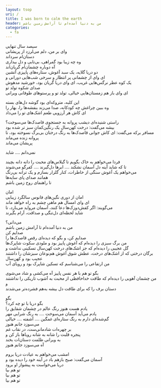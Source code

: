 ```yaml
---
layout: tsop
uri: /
title: I was born to calm the earth
header: من به دنیا آمده‌ام تا آرامش زمین باشم
categories:
  - fa 
---
```


سیصد سال تنهایی  
وای بر من، دلم می‌لرزد از پریشانی  
دستان‌ام سرداند  
وه چه زیبا بود گمراهی، بی‌تابی و دل بیداری  
آه دوباره چشمان‌ام گریان‌اند  
دو دریا گلایه، یک سبد آغوش، ستاره‌های پاییزی آتشین  
ای وای از چشمانی پر انتظار و سرخی شب‌هایی دورانی و  
یک کوه عطر نرگس‌هایی غریب، ای وای دریا گریان بود، خورشید مدهوش  
صدای شکوه تولد تو  
ای وای باز هم زمستان‌هایی خیالی، تولد تو و پرستوهای طوفانی ویرانی  
 
این کلبه، متروکه‌ای بود گوشه دل‌های بسته  
وه ببین چراغش چه کودکانه، صدا می‌زند بنفشه‌ها را، بهار را  
ای کاش هر آرزویی طعم اشک‌های تو را می‌داد  
 
راستی شنیده‌ای دیشب پروانه به جستجوی قاصدک‌ها می‌سوخت؟  
بیشه می‌گفت: درخت کهن‌سال یک رنگین‌کمان سبز تر شده بود  
مسافر برکه می‌گفت: ای کاش جوانی قاصدک‌ها به رنگ درختان بی‌برگ نسوخته بود، تا  
پروانه‌ زنده می‌ماند  
پریشان می‌ماند  
 
نمی‌دانم .... شاید  
 
فردا می‌خواهم به خاک بگویم تا گیلاس‌های محبت را دانه دانه بچیند  
تا که شاید آینه دل آسمان نشکند .... ابرها دل‌گیرند .... کفرگو می‌شوند  
می‌خواهم یک آغوش سنگی از خاطرات، کنار گلزار بسازم و یک ترانه بی‌رنگ  
همانند صدای پای سایه‌ها  
تا راهنمای روح زمین باشم  
 
امان  
امان از دوری نگین‌های فانوس سالگرد زیبایی  
ای وای امسال هم ماهی چشم به راه خواهد ماند  
می‌گویند: اگر کفش‌دوزک‌ها دعا کنند، آسمان مرواید می‌بارد، تا  
شاید لحظه‌ای دل‌تنگی و صداقت، آرام بگیرند  
 
می‌دانی؟  
من به دنیا آمده‌ام تا آرامش زمین باشم  
صدایم کن  
صدایم کن، و بگو که دیده‌ای رقص قاصدک‌ها را  
من برگ سبزی را دیده‌ام که آغوش پاییز بود و ملودی سکوت شاپرک‌ها  
گل عجیبی را دیده‌ام که جز اشک‌های درخت کهن‌سال تسکینی نداشت و  
برگان درختی که از اشک‌های درخت، عطش شوق آغوش هم‌نوعان سبزشان را داشتند  
عجیب بود و کهن‌سال  
من ارتفاعی را می‌شناسم که تسکین شاپرک بود و رویای آب  
 
بگو تو هم با هر نفس پاییز آه می‌کشی و شاد می‌شوی  
من چشمان آهویی را دیده‌ام که طاقت خداحافظی از محبت به آشوب تاریکی را نداشتند و  
دستان برف را که برای طاقت دل بیشه به‌هم فشرده‌تر می‌شدند  
 
بگو  
بگو دریا با تو چه کرد؟  
یادم هست هنوز رنگ عالم در چشمان شقایق را  
یادم می‌آید آسمان می‌سوخت .... به رنگ شرابی مهر  
گم‌شده‌ای دارم به رنگ ستاره‌ای غمگین .... آشفته .... خیالی  
می‌سوزد جانم هنوز  
بر چهره‌ات شادمانی‌ست، در نقاب غم  
پنجره قلبت را شانه به شانه رویاها باز کن و  
به ویرانی ظلمت دستان‌ات بخند  
آه می‌سوزد جانم هنوز  
 
امشب می‌خواهم به عیادت دریا بروم  
آسمان می‌گفت: صبح بازهم باد در آینه خود را دیده بود و  
دریا می‌خواست به پیشواز او برود  
تو هم بیا  
تو هم بیا  
تو هم بیا
